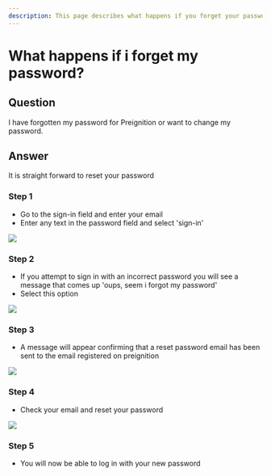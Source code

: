 ```yaml
---
description: This page describes what happens if you forget your password
---
```


# What happens if i forget my password?

## Question

I have forgotten my password for Preignition or want to change my password.

## Answer

It is straight forward to reset your password

### Step 1

* Go to the sign-in field and enter your email
* Enter any text in the password field and select 'sign-in'

![](<../.gitbook/assets/image\_guide (75).png>)

### Step 2

* If you attempt to sign in with an incorrect password you will see a message that comes up 'oups, seem i forgot my password'
* Select this option

![](<../.gitbook/assets/image\_guide (61).png>)

### Step 3

* A message will appear confirming that a reset password email has been sent to the email registered on preignition

![](<../.gitbook/assets/image\_guide (49).png>)

### Step 4

* Check your email and reset your password

![](<../.gitbook/assets/image\_guide (8).png>)

### Step 5

* You will now be able to log in with your new password
